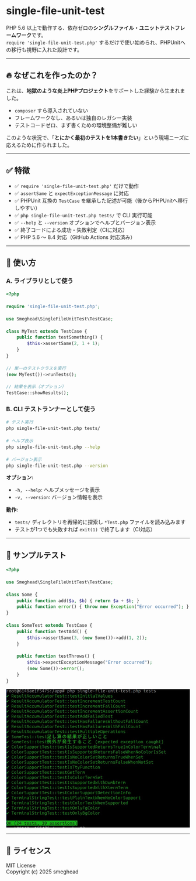 # single-file-unit-test

PHP 5.6 以上で動作する、依存ゼロの**シングルファイル・ユニットテストフレームワーク**です。  
`require 'single-file-unit-test.php'` するだけで使い始められ、PHPUnitへの移行も視野に入れた設計です。

---

## 🔥 なぜこれを作ったのか？

これは、**地獄のような炎上PHPプロジェクト**をサポートした経験から生まれました。

- `composer` すら導入されていない
- フレームワークなし、あるいは独自のレガシー実装
- テストコードゼロ、まず書くための環境整備が難しい

このような状況で、「**とにかく最初のテストを1本書きたい**」という現場ニーズに応えるために作られました。

---

## ✅ 特徴

- ✅ `require 'single-file-unit-test.php'` だけで動作
- ✅ `assertSame` と `expectExceptionMessage` に対応
- ✅ PHPUnit 互換の `TestCase` を継承した記述が可能（後からPHPUnitへ移行しやすい）
- ✅ `php single-file-unit-test.php tests/` で CLI 実行可能
- ✅ `--help` と `--version` オプションでヘルプとバージョン表示
- ✅ 終了コードによる成功・失敗判定（CIに対応）
- ✅ PHP 5.6 ～ 8.4 対応（GitHub Actions 対応済み）

---

## 🚀 使い方

### A. ライブラリとして使う

```php
<?php

require 'single-file-unit-test.php';

use Smeghead\SingleFileUnitTest\TestCase;

class MyTest extends TestCase {
    public function testSomething() {
        $this->assertSame(2, 1 + 1);
    }
}

// 単一のテストクラスを実行
(new MyTest())->runTests();

// 結果を表示（オプション）
TestCase::showResults();
```

### B. CLI テストランナーとして使う

```bash
# テスト実行
php single-file-unit-test.php tests/

# ヘルプ表示
php single-file-unit-test.php --help

# バージョン表示
php single-file-unit-test.php --version
```

**オプション:**
- `-h, --help`: ヘルプメッセージを表示
- `-v, --version`: バージョン情報を表示

**動作:**
- `tests/` ディレクトリを再帰的に探索し `*Test.php` ファイルを読み込みます
- テストが1つでも失敗すれば `exit(1)` で終了します（CI対応）

---

## 🧪 サンプルテスト

```php
<?php

use Smeghead\SingleFileUnitTest\TestCase;

class Some {
    public function add($a, $b) { return $a + $b; }
    public function error() { throw new Exception("Error occurred"); }
}

class SomeTest extends TestCase {
    public function testAdd() {
        $this->assertSame(3, (new Some())->add(1, 2));
    }

    public function testThrows() {
        $this->expectExceptionMessage("Error occurred");
        (new Some())->error();
    }
}
```

![example](docs/example.jpg)

---

## 📄 ライセンス

MIT License  
Copyright (c) 2025 smeghead
